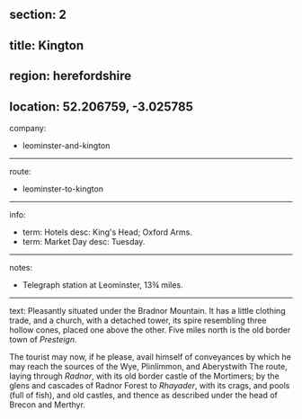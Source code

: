 section: 2
----
title: Kington
----
region: herefordshire
----
location: 52.206759, -3.025785
----
company:
- leominster-and-kington
----
route:
- leominster-to-kington
----
info:
- term: Hotels
  desc: King's Head; Oxford Arms.
- term: Market Day
  desc: Tuesday.
----
notes:
- Telegraph station at Leominster, 13¾ miles.
----
text: Pleasantly situated under the Bradnor Mountain. It has a little clothing trade, and a church, with a detached tower, its spire resembling three hollow cones, placed one above the other. Five miles north is the old border town of *Presteign*.

The tourist may now, if he please, avail himself of conveyances by which he may reach the sources of the Wye, Plinlimmon, and Aberystwith The route, laying through *Radnor*, with its old border castle of the Mortimers; by the glens and cascades of Radnor Forest to *Rhayader*, with its crags, and pools (full of fish), and old castles, and thence as described under the head of Brecon and Merthyr.
